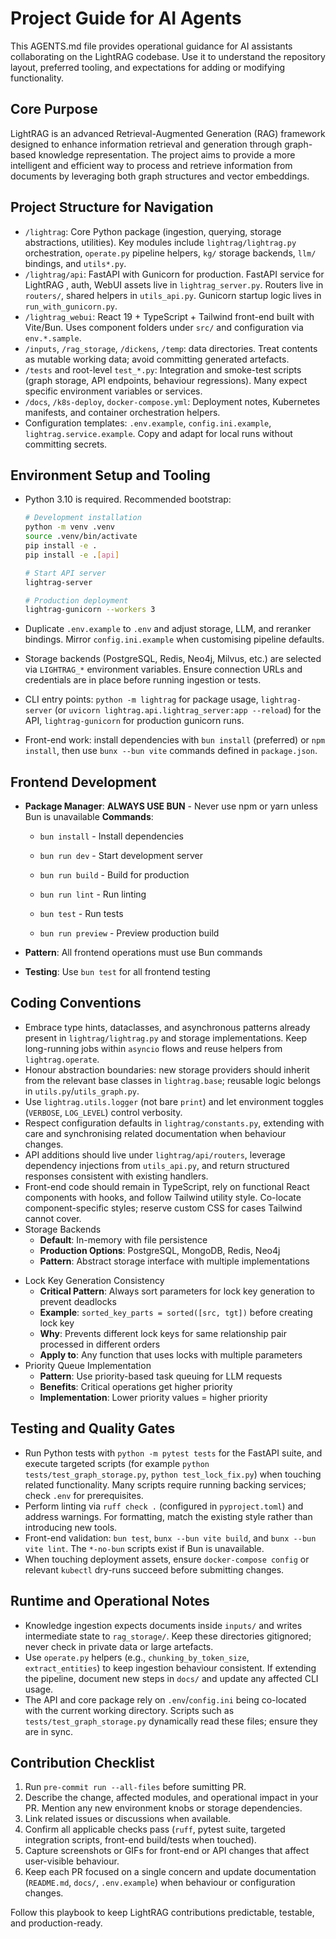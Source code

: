 # Project Guide for AI Agents

This AGENTS.md file provides operational guidance for AI assistants collaborating on the LightRAG codebase. Use it to understand the repository layout, preferred tooling, and expectations for adding or modifying functionality.

## Core Purpose

LightRAG is an advanced Retrieval-Augmented Generation (RAG) framework designed to enhance information retrieval and generation through graph-based knowledge representation. The project aims to provide a more intelligent and efficient way to process and retrieve information from documents by leveraging both graph structures and vector embeddings.

## Project Structure for Navigation

- `/lightrag`: Core Python package (ingestion, querying, storage abstractions, utilities). Key modules include `lightrag/lightrag.py` orchestration, `operate.py` pipeline helpers, `kg/` storage backends, `llm/` bindings, and `utils*.py`.
- `/lightrag/api`: FastAPI with Gunicorn for production. FastAPI service for LightRAG , auth, WebUI assets live in `lightrag_server.py`. Routers live in `routers/`, shared helpers in `utils_api.py`. Gunicorn startup logic lives in `run_with_gunicorn.py`.
- `/lightrag_webui`: React 19 + TypeScript + Tailwind front-end built with Vite/Bun. Uses component folders under `src/` and configuration via `env.*.sample`.
- `/inputs`, `/rag_storage`, `/dickens`, `/temp`: data directories. Treat contents as mutable working data; avoid committing generated artefacts.
- `/tests` and root-level `test_*.py`: Integration and smoke-test scripts (graph storage, API endpoints, behaviour regressions). Many expect specific environment variables or services.
- `/docs`, `/k8s-deploy`, `docker-compose.yml`: Deployment notes, Kubernetes manifests, and container orchestration helpers.
- Configuration templates: `.env.example`, `config.ini.example`, `lightrag.service.example`. Copy and adapt for local runs without committing secrets.

## Environment Setup and Tooling

- Python 3.10 is required. Recommended bootstrap:

  ```bash
  # Development installation
  python -m venv .venv
  source .venv/bin/activate
  pip install -e .
  pip install -e .[api]

  # Start API server
  lightrag-server

  # Production deployment
  lightrag-gunicorn --workers 3
  ```

- Duplicate `.env.example` to `.env` and adjust storage, LLM, and reranker bindings. Mirror `config.ini.example` when customising pipeline defaults.
- Storage backends (PostgreSQL, Redis, Neo4j, Milvus, etc.) are selected via `LIGHTRAG_*` environment variables. Ensure connection URLs and credentials are in place before running ingestion or tests.
- CLI entry points: `python -m lightrag` for package usage, `lightrag-server` (or `uvicorn lightrag.api.lightrag_server:app --reload`) for the API, `lightrag-gunicorn` for production gunicorn runs.
- Front-end work: install dependencies with `bun install` (preferred) or `npm install`, then use `bunx --bun vite` commands defined in `package.json`.

## Frontend Development

- **Package Manager**: **ALWAYS USE BUN** - Never use npm or yarn unless Bun is unavailable
  **Commands**:
  - `bun install` - Install dependencies

  - `bun run dev` - Start development server

  - `bun run build` - Build for production

  - `bun run lint` - Run linting

  - `bun test` - Run tests

  - `bun run preview` - Preview production build

- **Pattern**: All frontend operations must use Bun commands
- **Testing**: Use `bun test` for all frontend testing

## Coding Conventions

- Embrace type hints, dataclasses, and asynchronous patterns already present in `lightrag/lightrag.py` and storage implementations. Keep long-running jobs within `asyncio` flows and reuse helpers from `lightrag.operate`.
- Honour abstraction boundaries: new storage providers should inherit from the relevant base classes in `lightrag.base`; reusable logic belongs in `utils.py`/`utils_graph.py`.
- Use `lightrag.utils.logger` (not bare `print`) and let environment toggles (`VERBOSE`, `LOG_LEVEL`) control verbosity.
- Respect configuration defaults in `lightrag/constants.py`, extending with care and synchronising related documentation when behaviour changes.
- API additions should live under `lightrag/api/routers`, leverage dependency injections from `utils_api.py`, and return structured responses consistent with existing handlers.
- Front-end code should remain in TypeScript, rely on functional React components with hooks, and follow Tailwind utility style. Co-locate component-specific styles; reserve custom CSS for cases Tailwind cannot cover.
- Storage Backends
  - **Default**: In-memory with file persistence
  - **Production Options**: PostgreSQL, MongoDB, Redis, Neo4j
  - **Pattern**: Abstract storage interface with multiple implementations

* Lock Key Generation Consistency
  - **Critical Pattern**: Always sort parameters for lock key generation to prevent deadlocks
  - **Example**: `sorted_key_parts = sorted([src, tgt])` before creating lock key
  - **Why**: Prevents different lock keys for same relationship pair processed in different orders
  - **Apply to**: Any function that uses locks with multiple parameters
* Priority Queue Implementation
  - **Pattern**: Use priority-based task queuing for LLM requests
  - **Benefits**: Critical operations get higher priority
  - **Implementation**: Lower priority values = higher priority

## Testing and Quality Gates

- Run Python tests with `python -m pytest tests` for the FastAPI suite, and execute targeted scripts (for example `python tests/test_graph_storage.py`, `python test_lock_fix.py`) when touching related functionality. Many scripts require running backing services; check `.env` for prerequisites.
- Perform linting via `ruff check .` (configured in `pyproject.toml`) and address warnings. For formatting, match the existing style rather than introducing new tools.
- Front-end validation: `bun test`, `bunx --bun vite build`, and `bunx --bun vite lint`. The `*-no-bun` scripts exist if Bun is unavailable.
- When touching deployment assets, ensure `docker-compose config` or relevant `kubectl` dry-runs succeed before submitting changes.

## Runtime and Operational Notes

- Knowledge ingestion expects documents inside `inputs/` and writes intermediate state to `rag_storage/`. Keep these directories gitignored; never check in private data or large artefacts.
- Use `operate.py` helpers (e.g., `chunking_by_token_size`, `extract_entities`) to keep ingestion behaviour consistent. If extending the pipeline, document new steps in `docs/` and update any affected CLI usage.
- The API and core package rely on `.env`/`config.ini` being co-located with the current working directory. Scripts such as `tests/test_graph_storage.py` dynamically read these files; ensure they are in sync.

## Contribution Checklist

1. Run `pre-commit run --all-files` before sumitting PR.
2. Describe the change, affected modules, and operational impact in your PR. Mention any new environment knobs or storage dependencies.
3. Link related issues or discussions when available.
4. Confirm all applicable checks pass (`ruff`, pytest suite, targeted integration scripts, front-end build/tests when touched).
5. Capture screenshots or GIFs for front-end or API changes that affect user-visible behaviour.
6. Keep each PR focused on a single concern and update documentation (`README.md`, `docs/`, `.env.example`) when behaviour or configuration changes.

Follow this playbook to keep LightRAG contributions predictable, testable, and production-ready.
